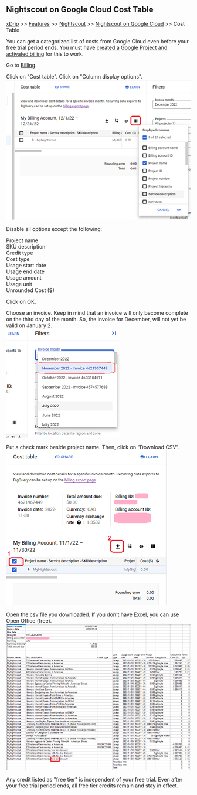 ## Nightscout on Google Cloud Cost Table
[xDrip](../../README.md) >> [Features](../Features_page) >> [Nightscout](../Nightscout_page) >> [Nightscout on Google Cloud](./GoogleCloud) >> Cost Table  
  
You can get a categorized list of costs from Google Cloud even before your free trial period ends.  You must have [created a Google Project and activated billing](./NS_GCProject.md) for this to work.  
  
Go to [Billing](./Billing.md).  
  
Click on "Cost table".  Click on "Column display options".  
![](./images/ColDisOpt.png)  
  
Disable all options except the following:  
  
Project name  
SKU description  
Credit type  
Cost type  
Usage start date  
Usage end date  
Usage amount  
Usage unit  
Unrounded Cost ($)  
  
Click on OK.  
  
Choose an invoice.  Keep in mind that an invoice will only become complete on the third day of the month.  So, the invoice for December, will not yet be valid on January 2.  
![](./images/ChooseInvoice.png)  
  
Put a check mark beside project name.  Then, click on "Download CSV".  
![](./images/DL_Invoice.png)  
  
Open the csv file you downloaded.  If you don't have Excel, you can use Open Office (free).  
![](./images/CostTable.png)  
  
Any credit listed as "free tier" is independent of your free trial.  Even after your free trial period ends, all free tier credits remain and stay in effect.  
  
  
